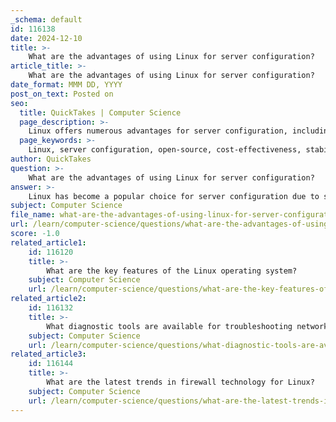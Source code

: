 ```yaml
---
_schema: default
id: 116138
date: 2024-12-10
title: >-
    What are the advantages of using Linux for server configuration?
article_title: >-
    What are the advantages of using Linux for server configuration?
date_format: MMM DD, YYYY
post_on_text: Posted on
seo:
  title: QuickTakes | Computer Science
  page_description: >-
    Linux offers numerous advantages for server configuration, including cost savings, enhanced security, reliability, performance, and extensive community support. Its open-source nature and flexibility make it a preferred choice for various business environments.
  page_keywords: >-
    Linux, server configuration, open-source, cost-effectiveness, stability, reliability, security, flexibility, performance, community support, adaptability, applications and tools
author: QuickTakes
question: >-
    What are the advantages of using Linux for server configuration?
answer: >-
    Linux has become a popular choice for server configuration due to several key advantages:\n\n1. **Open-Source Nature**: One of the primary benefits of using Linux for servers is its open-source nature. The source code is freely available, allowing users to view, modify, and distribute it. This transparency fosters a collaborative environment that encourages continuous improvements and innovations.\n\n2. **Cost-Effectiveness**: Linux is free to use, which eliminates the need for expensive licensing fees associated with proprietary operating systems like Windows. This can lead to significant cost savings for businesses, especially when deploying multiple servers.\n\n3. **Stability and Reliability**: Linux servers are known for their stability and reliability. They can run for extended periods without requiring a reboot, making them ideal for critical applications and services that demand high uptime.\n\n4. **Security**: Linux is often considered more secure than other operating systems. Its open-source nature allows a large community of developers to identify and fix vulnerabilities quickly. Additionally, Linux has robust built-in security features, such as user permissions and access controls, which help protect against unauthorized access.\n\n5. **Flexibility and Customization**: Linux offers a wide range of distributions (such as CentOS, Debian, and Ubuntu Server) that can be tailored to meet specific needs. Users can customize their systems extensively, allowing for optimized performance based on the requirements of their applications.\n\n6. **Performance**: Linux servers are optimized for performance and can handle demanding workloads efficiently. They utilize system resources effectively, which can lead to faster execution of operations compared to other server operating systems.\n\n7. **Wide Range of Applications and Tools**: Linux supports a vast array of applications and tools, making it suitable for various tasks, including web hosting, database management, cloud computing, and more. This versatility allows organizations to configure their servers to perform virtually any task.\n\n8. **Community Support**: The Linux community is vast and active, providing a wealth of resources, forums, and documentation. This support can significantly enhance the server management experience, allowing users to troubleshoot issues and optimize their systems effectively.\n\n9. **Adaptability**: Linux can be deployed in various environments, from bare metal to virtualized setups, making it adaptable to different organizational needs. This flexibility is particularly beneficial for businesses that may need to scale their operations.\n\nIn summary, the combination of cost-effectiveness, security, stability, flexibility, and community support makes Linux an attractive option for server configuration in various business environments.
subject: Computer Science
file_name: what-are-the-advantages-of-using-linux-for-server-configuration.md
url: /learn/computer-science/questions/what-are-the-advantages-of-using-linux-for-server-configuration
score: -1.0
related_article1:
    id: 116120
    title: >-
        What are the key features of the Linux operating system?
    subject: Computer Science
    url: /learn/computer-science/questions/what-are-the-key-features-of-the-linux-operating-system
related_article2:
    id: 116132
    title: >-
        What diagnostic tools are available for troubleshooting networking issues in Linux?
    subject: Computer Science
    url: /learn/computer-science/questions/what-diagnostic-tools-are-available-for-troubleshooting-networking-issues-in-linux
related_article3:
    id: 116144
    title: >-
        What are the latest trends in firewall technology for Linux?
    subject: Computer Science
    url: /learn/computer-science/questions/what-are-the-latest-trends-in-firewall-technology-for-linux
---
```


&nbsp;